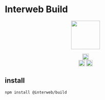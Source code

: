 # Interweb Build

<p align="center" width="100%">
    <img height="90" src="https://user-images.githubusercontent.com/545047/190171432-5526db8f-9952-45ce-a745-bea4302f912b.svg" />
</p>

<p align="center" width="100%">
  <a href="https://github.com/cosmology-tech/interweb-build/actions/workflows/run-tests.yml">
    <img height="20" src="https://github.com/cosmology-tech/interweb-build/actions/workflows/run-tests.yml/badge.svg" />
  </a>
  <br />
   <a href="https://github.com/cosmology-tech/interweb-build/blob/main/LICENSE"><img height="20" src="https://img.shields.io/badge/license-MIT%20Clear-blue.svg"></a>
   <a href="https://www.npmjs.com/package/@interweb/build"><img height="20" src="https://img.shields.io/github/package-json/v/cosmology-tech/interweb-build?filename=packages%2Fbuild%2Fpackage.json"></a>
</p>

## install

```sh
npm install @interweb/build
```
